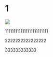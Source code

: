# 1

![](https://pics0.baidu.com/feed/d043ad4bd11373f098baa7f49df7d5fcf9ed04d7.png?token=2a17d2850d3aba58441b4d618b56742f)

1111111111111111111111111

2222222222222222

333333333333